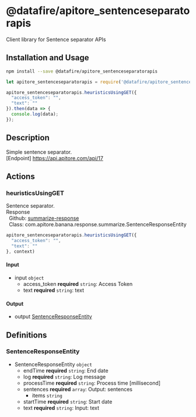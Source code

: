 # @datafire/apitore_sentenceseparatorapis

Client library for Sentence separator APIs

## Installation and Usage
```bash
npm install --save @datafire/apitore_sentenceseparatorapis
```
```js
let apitore_sentenceseparatorapis = require('@datafire/apitore_sentenceseparatorapis').create();

apitore_sentenceseparatorapis.heuristicsUsingGET({
  "access_token": "",
  "text": ""
}).then(data => {
  console.log(data);
});
```

## Description

Simple sentence separator.<BR />[Endpoint] https://api.apitore.com/api/17

## Actions

### heuristicsUsingGET
Sentence separator.<BR />Response<BR />&nbsp; Github: <a href="https://github.com/keigohtr/apitore-response-parent/tree/master/summarize-response">summarize-response</a><BR />&nbsp; Class: com.apitore.banana.response.summarize.SentenceResponseEntity<BR />


```js
apitore_sentenceseparatorapis.heuristicsUsingGET({
  "access_token": "",
  "text": ""
}, context)
```

#### Input
* input `object`
  * access_token **required** `string`: Access Token
  * text **required** `string`: text

#### Output
* output [SentenceResponseEntity](#sentenceresponseentity)



## Definitions

### SentenceResponseEntity
* SentenceResponseEntity `object`
  * endTime **required** `string`: End date
  * log **required** `string`: Log message
  * processTime **required** `string`: Process time [millisecond]
  * sentences **required** `array`: Output: sentences
    * items `string`
  * startTime **required** `string`: Start date
  * text **required** `string`: Input: text


